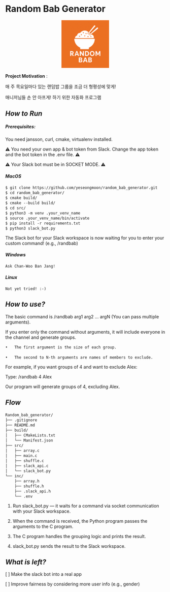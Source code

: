 # Random Bab Generator

<p align="center">
  <img src="./img/randombab.png" alt="Alt Text" width="150">
</p>

**Project Motivation** :

매 주 목요일마다 있는 랜덤밥 그룹을 조금 더 형평성에 맞게!

매니저님들 손 안 아프게! 하기 위한 자동화 프로그램

## _How to Run_

##### Prerequisites:

You need jansson, curl, cmake, virtualenv installed.

⚠️ You need your own app & bot token from Slack. Change the app token and the bot token in the .env file. ⚠️

⚠️ Your Slack bot must be in SOCKET MODE. ⚠️

#### _MacOS_

```
$ git clone https://github.com/yeseongmoon/random_bab_generator.git
$ cd random_bab_generator/
$ cmake build/
$ cmake --build build/
$ cd src/
$ python3 -m venv .your_venv_name
$ source .your_venv_name/bin/activate
$ pip install -r requirements.txt
$ python3 slack_bot.py
```

The Slack bot for your Slack workspace is now waiting for you to enter your custom command! (e.g., /randbab)

#### _Windows_

```
Ask Chan-Woo Ban Jang!
```

#### _Linux_

```
Not yet tried! :-)
```

## _How to use?_

The basic command is /randbab arg1 arg2 ... argN (You can pass multiple arguments).

If you enter only the command without arguments, it will include everyone in the channel and generate groups.

	•	The first argument is the size of each group.
 
	•	The second to N-th arguments are names of members to exclude.

For example, if you want groups of 4 and want to exclude Alex:

Type: /randbab 4 Alex

Our program will generate groups of 4, excluding Alex.

## _Flow_

```
Random_bab_generator/
├── .gitignore
├── README.md
├── build/
│   ├── CMakeLists.txt
│   └── Manifest.json
├── src/
│   ├── array.c
│   ├── main.c
│   ├── shuffle.c
│   ├── slack_api.c
│   └── slack_bot.py
└── inc/
    ├── array.h
    ├── shuffle.h
    ├── .slack_api.h
    └── .env
```

1. Run slack_bot.py — it waits for a command via socket communication with your Slack workspace.

2. When the command is received, the Python program passes the arguments to the C program.

3. The C program handles the grouping logic and prints the result.

4. slack_bot.py sends the result to the Slack workspace.

## _What is left?_

[ ] Make the slack bot into a real app

[ ] Improve fairness by considering more user info (e.g., gender)

